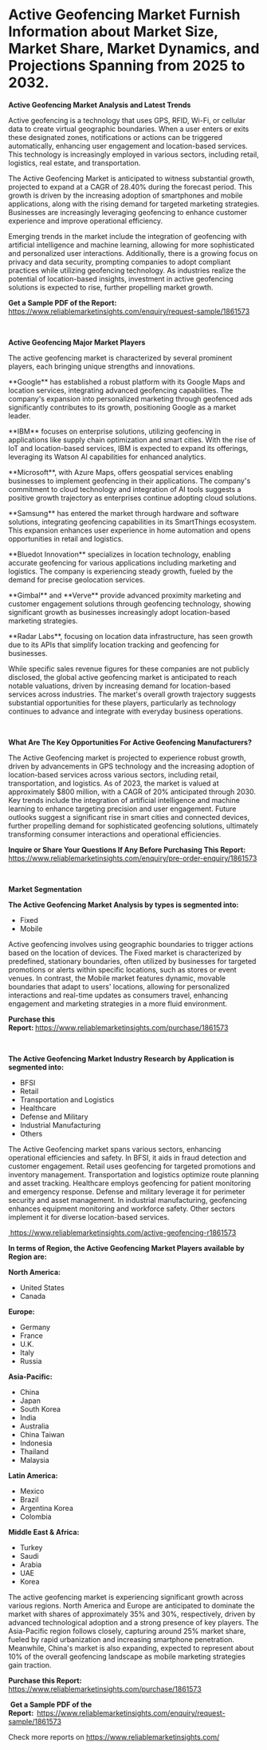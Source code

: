 <p><h1>Active Geofencing Market Furnish Information about Market Size, Market Share, Market Dynamics, and Projections Spanning from 2025 to 2032.</h1></p><p><strong>Active Geofencing Market Analysis and Latest Trends</strong></p>
<p><p>Active geofencing is a technology that uses GPS, RFID, Wi-Fi, or cellular data to create virtual geographic boundaries. When a user enters or exits these designated zones, notifications or actions can be triggered automatically, enhancing user engagement and location-based services. This technology is increasingly employed in various sectors, including retail, logistics, real estate, and transportation.</p><p>The Active Geofencing Market is anticipated to witness substantial growth, projected to expand at a CAGR of 28.40% during the forecast period. This growth is driven by the increasing adoption of smartphones and mobile applications, along with the rising demand for targeted marketing strategies. Businesses are increasingly leveraging geofencing to enhance customer experience and improve operational efficiency. </p><p>Emerging trends in the market include the integration of geofencing with artificial intelligence and machine learning, allowing for more sophisticated and personalized user interactions. Additionally, there is a growing focus on privacy and data security, prompting companies to adopt compliant practices while utilizing geofencing technology. As industries realize the potential of location-based insights, investment in active geofencing solutions is expected to rise, further propelling market growth.</p></p>
<p><strong>Get a Sample PDF of the Report:&nbsp;</strong> <a href="https://www.reliablemarketinsights.com/enquiry/request-sample/1861573?utm_campaign=2667&utm_medium=2&utm_source=Github&utm_content=ia&utm_term=09032025&utm_id=active-geofencing">https://www.reliablemarketinsights.com/enquiry/request-sample/1861573</a></p>
<p>&nbsp;</p>
<p><strong>Active Geofencing Major Market Players</strong></p>
<p><p>The active geofencing market is characterized by several prominent players, each bringing unique strengths and innovations. </p><p>**Google** has established a robust platform with its Google Maps and location services, integrating advanced geofencing capabilities. The company's expansion into personalized marketing through geofenced ads significantly contributes to its growth, positioning Google as a market leader.</p><p>**IBM** focuses on enterprise solutions, utilizing geofencing in applications like supply chain optimization and smart cities. With the rise of IoT and location-based services, IBM is expected to expand its offerings, leveraging its Watson AI capabilities for enhanced analytics.</p><p>**Microsoft**, with Azure Maps, offers geospatial services enabling businesses to implement geofencing in their applications. The company's commitment to cloud technology and integration of AI tools suggests a positive growth trajectory as enterprises continue adopting cloud solutions.</p><p>**Samsung** has entered the market through hardware and software solutions, integrating geofencing capabilities in its SmartThings ecosystem. This expansion enhances user experience in home automation and opens opportunities in retail and logistics.</p><p>**Bluedot Innovation** specializes in location technology, enabling accurate geofencing for various applications including marketing and logistics. The company is experiencing steady growth, fueled by the demand for precise geolocation services.</p><p>**Gimbal** and **Verve** provide advanced proximity marketing and customer engagement solutions through geofencing technology, showing significant growth as businesses increasingly adopt location-based marketing strategies.</p><p>**Radar Labs**, focusing on location data infrastructure, has seen growth due to its APIs that simplify location tracking and geofencing for businesses.</p><p>While specific sales revenue figures for these companies are not publicly disclosed, the global active geofencing market is anticipated to reach notable valuations, driven by increasing demand for location-based services across industries. The market's overall growth trajectory suggests substantial opportunities for these players, particularly as technology continues to advance and integrate with everyday business operations.</p></p>
<p>&nbsp;</p>
<p><strong>What Are The Key Opportunities For Active Geofencing Manufacturers?</strong></p>
<p><p>The Active Geofencing market is projected to experience robust growth, driven by advancements in GPS technology and the increasing adoption of location-based services across various sectors, including retail, transportation, and logistics. As of 2023, the market is valued at approximately $800 million, with a CAGR of 20% anticipated through 2030. Key trends include the integration of artificial intelligence and machine learning to enhance targeting precision and user engagement. Future outlooks suggest a significant rise in smart cities and connected devices, further propelling demand for sophisticated geofencing solutions, ultimately transforming consumer interactions and operational efficiencies.</p></p>
<p><strong>Inquire or Share Your Questions If Any Before Purchasing This Report:</strong> <a href="https://www.reliablemarketinsights.com/enquiry/pre-order-enquiry/1861573?utm_campaign=2667&utm_medium=2&utm_source=Github&utm_content=ia&utm_term=09032025&utm_id=active-geofencing">https://www.reliablemarketinsights.com/enquiry/pre-order-enquiry/1861573</a></p>
<p>&nbsp;</p>
<p><strong>Market Segmentation</strong></p>
<p><strong>The Active Geofencing Market Analysis by types is segmented into:</strong></p>
<p><ul><li>Fixed</li><li>Mobile</li></ul></p>
<p><p>Active geofencing involves using geographic boundaries to trigger actions based on the location of devices. The Fixed market is characterized by predefined, stationary boundaries, often utilized by businesses for targeted promotions or alerts within specific locations, such as stores or event venues. In contrast, the Mobile market features dynamic, movable boundaries that adapt to users' locations, allowing for personalized interactions and real-time updates as consumers travel, enhancing engagement and marketing strategies in a more fluid environment.</p></p>
<p><strong>Purchase this Report:&nbsp;</strong><a href="https://www.reliablemarketinsights.com/purchase/1861573?utm_campaign=2667&utm_medium=2&utm_source=Github&utm_content=ia&utm_term=09032025&utm_id=active-geofencing">https://www.reliablemarketinsights.com/purchase/1861573</a></p>
<p>&nbsp;</p>
<p><strong>The Active Geofencing Market Industry Research by Application is segmented into:</strong></p>
<p><ul><li>BFSI</li><li>Retail</li><li>Transportation and Logistics</li><li>Healthcare</li><li>Defense and Military</li><li>Industrial Manufacturing</li><li>Others</li></ul></p>
<p><p>The Active Geofencing market spans various sectors, enhancing operational efficiencies and safety. In BFSI, it aids in fraud detection and customer engagement. Retail uses geofencing for targeted promotions and inventory management. Transportation and logistics optimize route planning and asset tracking. Healthcare employs geofencing for patient monitoring and emergency response. Defense and military leverage it for perimeter security and asset management. In industrial manufacturing, geofencing enhances equipment monitoring and workforce safety. Other sectors implement it for diverse location-based services.</p></p>
<p><a href="https://www.reliablemarketinsights.com/active-geofencing-r1861573?utm_campaign=2667&utm_medium=2&utm_source=Github&utm_content=ia&utm_term=09032025&utm_id=active-geofencing">&nbsp;https://www.reliablemarketinsights.com/active-geofencing-r1861573</a></p>
<p><strong>In terms of Region, the Active Geofencing Market Players available by Region are:</strong></p>
<p>
    <p> <strong> North America: </strong>
        <ul>
            <li>United States</li>
            <li>Canada</li>
        </ul>
        </p> 
    <p> <strong> Europe: </strong>
        <ul>
            <li>Germany</li>
            <li>France</li>
            <li>U.K.</li>
            <li>Italy</li>
            <li>Russia</li>
        </ul>
        </p> 
    <p> <strong> Asia-Pacific: </strong>
        <ul>
            <li>China</li>
            <li>Japan</li>
            <li>South Korea</li>
            <li>India</li>
            <li>Australia</li>
            <li>China Taiwan</li>
            <li>Indonesia</li>
            <li>Thailand</li>
            <li>Malaysia</li>
        </ul>
        </p> 
    <p> <strong> Latin America: </strong>
        <ul>
            <li>Mexico</li>
            <li>Brazil</li>
            <li>Argentina Korea</li>
            <li>Colombia</li>
        </ul>
        </p> 
    <p> <strong> Middle East & Africa: </strong>
        <ul>
            <li>Turkey</li>
            <li>Saudi</li>
            <li>Arabia</li>
            <li>UAE</li>
            <li>Korea</li>
        </ul>
    </p>
    </p>
<p><p>The active geofencing market is experiencing significant growth across various regions. North America and Europe are anticipated to dominate the market with shares of approximately 35% and 30%, respectively, driven by advanced technological adoption and a strong presence of key players. The Asia-Pacific region follows closely, capturing around 25% market share, fueled by rapid urbanization and increasing smartphone penetration. Meanwhile, China's market is also expanding, expected to represent about 10% of the overall geofencing landscape as mobile marketing strategies gain traction.</p></p>
<p><strong>Purchase this Report: </strong><a href="https://www.reliablemarketinsights.com/purchase/1861573?utm_campaign=2667&utm_medium=2&utm_source=Github&utm_content=ia&utm_term=09032025&utm_id=active-geofencing">https://www.reliablemarketinsights.com/purchase/1861573</a></p>
<p>&nbsp;<strong>Get a Sample PDF of the Report:&nbsp;&nbsp;</strong><a href="https://www.reliablemarketinsights.com/enquiry/request-sample/1861573?utm_campaign=2667&utm_medium=2&utm_source=Github&utm_content=ia&utm_term=09032025&utm_id=active-geofencing">https://www.reliablemarketinsights.com/enquiry/request-sample/1861573</a></p>
<p><strong></strong></p>
<p>Check more reports on <a href="https://www.reliablemarketinsights.com/?utm_campaign=2667&utm_medium=2&utm_source=Github&utm_content=ia&utm_term=09032025&utm_id=active-geofencing">https://www.reliablemarketinsights.com/</a></p>
